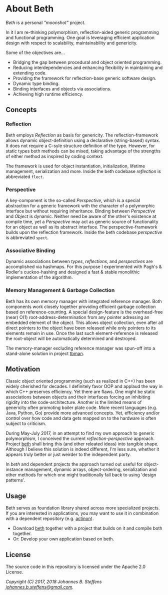 # About Beth

*Beth* is a personal *"moonshot"* project.

In it I am re-thinking polymorphism, reflection-aided generic programming and functional programming. One goal is leveraging efficient application design with respect to scalability, maintainability and genericity.

Some of the objectives are...
   * Bridging the gap between procedural and object oriented programming.
   * Reducing interdependencies and enhancing flexibility in maintaining and extending code.
   * Providing the framework for reflection-base generic software design.
   * Dynamic type binding.
   * Binding interfaces and objects via associations.
   * Achieving high runtime efficiency.

## Concepts

### Reflection
Beth employs *Reflection* as basis for genericity. The reflection-framework allows dynamic object-definition using a declarative (string-based) syntax. It does not require a C-syle structure definition of the type. However, for static types both methods can be mixed, taking advantage of the strengths of either method as inspired by coding context.

The framework is used for object instantiation, initialization, lifetime management, serialization and more. Inside the beth codebase *reflection* is abbreviated `flect`.

### Perspective
A key-component is the so-called *Perspective*, which is a special abstraction for a generic framework with the character of a polymorphic interface but without requiring inheritance. Binding between *Perspective* and *Object* is dynamic. Neither need be aware of the other's existence at compile time, yet a *Perspective* may act as generic source of functionality for an object as well as its abstract interface. The perspective-framework builds upon the reflection framework. Inside the beth codebase *perspective* is abbreviated `spect`.

### Associative Binding
Dynamic associations between *types*, *reflections*, and *perspectives* are accomplished via hashmaps. For this purpose I experimented with Pagh's & Rodler's cuckoo-hashing and designed a fast & stable monolithic implementation of the algorithm.

### Memory Management & Garbage Collection
Beth has its own memory manager with integrated reference manager. Both components work closely together providing efficient garbage collection based on reference-counting. A special design-feature is the overhead-free (near) O(1) root-address-determination from any pointer adressing an embedded element of the object. This allows object collection, even after all direct pointers to the object have been released while only pointers to its elements remain in use. Once the last such element-reference is released the root-object will be automatically determined and destroyed.

The memory-manager excluding reference manager was spun-off into a stand-alone solution in project [tbman](https://github.com/johsteffens/tbman).

## Motivation
Classic object oriented programming (such as realized in C++) has been widely cherished for decades. I definitely favor OOP and applaud the way in which C++ preserves efficiency. Yet there are flaws. One might be static associations between objects and their interfaces forcing an inhibiting rigidity into the code-architecture. Another is the limited means of genericity often promoting boiler plate code. More recent languages (e.g. Java, Python, Go) provide more advanced concepts. Yet, efficiency and/or control over how code and data gets mapped on to the hardware is often subject to criticism.

During May-July 2017, in an attempt to find my own approach to generic polymorphism, I conceived the current *reflection-perspective* approach. Project [beth](https://github.com/johsteffens/beth) shall bring this (and other releated ideas) into tangible shape. Although I believe this solution is indeed different, I'm less sure, whether it appears truly better or just weirder to the independent party.

In *beth* and dependent projects the approach turned out useful for object-instance management, dynamic arrays, object-ordering, serialization and other methods for which one might traditionally fall back to using 'design patterns'.

## Usage
Beth serves as foundation library shared across more specialized projects. If you are interested in applications, you may want to use it in combination with a dependent repository (e.g. [actinon](https://github.com/johsteffens/actinon)). 

   * Download [beth](https://github.com/johsteffens/beth) together with a project that builds on it and compile both together.
   * Or: Develop your own application based on beth.

## License

The source code in this repository is licensed under the Apache 2.0 License. 

*Copyright (C) 2017, 2018 Johannes B. Steffens johannes.b.steffens@gmail.com.*

